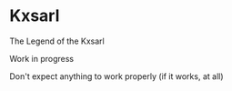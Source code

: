 # Kxsarl
 The Legend of the Kxsarl

 Work in progress

 Don't expect anything to work properly (if it works, at all)
